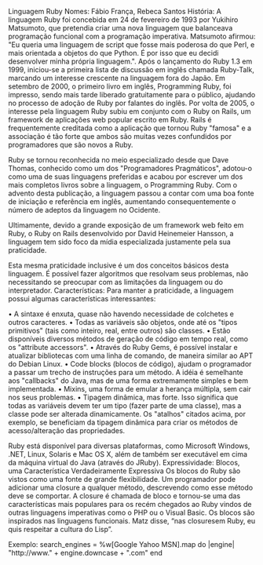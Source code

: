 Linguagem Ruby
Nomes: Fábio França, Rebeca Santos
História:
A linguagem Ruby foi concebida em 24 de fevereiro de 1993 por Yukihiro Matsumoto, que pretendia criar uma nova linguagem que balanceava programação funcional com a programação imperativa. Matsumoto afirmou: "Eu queria uma linguagem de script que fosse mais poderosa do que Perl, e mais orientada a objetos do que Python. É por isso que eu decidi desenvolver minha própria linguagem.". 
Após o lançamento do Ruby 1.3 em 1999, iniciou-se a primeira lista de discussão em inglês chamada Ruby-Talk, marcando um interesse crescente na linguagem fora do Japão. Em setembro de 2000, o primeiro livro em inglês, Programming Ruby, foi impresso, sendo mais tarde liberado gratuitamente para o público, ajudando no processo de adoção de Ruby por falantes do inglês. 
Por volta de 2005, o interesse pela linguagem Ruby subiu em conjunto com o Ruby on Rails, um framework de aplicações web popular escrito em Ruby. Rails é frequentemente creditada como a aplicação que tornou Ruby "famosa" e a associação é tão forte que ambos são muitas vezes confundidos por programadores que são novos a Ruby. 

Ruby se tornou reconhecida no meio especializado desde que Dave Thomas, conhecido como um dos "Programadores Pragmáticos", adotou-o como uma de suas linguagens preferidas e acabou por escrever um dos mais completos livros sobre a linguagem, o Programming Ruby. Com o advento desta publicação, a linguagem passou a contar com uma boa fonte de iniciação e referência em inglês, aumentando consequentemente o número de adeptos da linguagem no Ocidente.

Ultimamente, devido a grande exposição de um framework web feito em Ruby, o Ruby on Rails desenvolvido por David Heinemeier Hansson, a linguagem tem sido foco da mídia especializada justamente pela sua praticidade.

Esta mesma praticidade inclusive é um dos conceitos básicos desta linguagem. É possível fazer algoritmos que resolvam seus problemas, não necessitando se preocupar com as limitações da linguagem ou do interpretador.
Características:
Para manter a praticidade, a linguagem possui algumas características interessantes:


•	A sintaxe é enxuta, quase não havendo necessidade de colchetes e outros caracteres.
•	Todas as variáveis são objetos, onde até os "tipos primitivos" (tais como inteiro, real, entre outros) são classes.
•	Estão disponíveis diversos métodos de geração de código em tempo real, como os "attribute accessors".
•	Através do Ruby Gems, é possível instalar e atualizar bibliotecas com uma linha de comando, de maneira similar ao APT do Debian Linux.
•	Code blocks (blocos de código), ajudam o programador a passar um trecho de instruções para um método. A idéia é semelhante aos "callbacks" do Java, mas de uma forma extremamente simples e bem implementada.
•	Mixins, uma forma de emular a herança múltipla, sem cair nos seus problemas.
•	Tipagem dinâmica, mas forte. Isso significa que todas as variáveis devem ter um tipo (fazer parte de uma classe), mas a classe pode ser alterada dinamicamente. Os "atalhos" citados acima, por exemplo, se beneficiam da tipagem dinâmica para criar os métodos de acesso/alteração das propriedades.


Ruby está disponível para diversas plataformas, como Microsoft Windows, .NET, Linux, Solaris e Mac OS X, além de também ser executável em cima da máquina virtual do Java (através do JRuby).
Expressividade:
Blocos, uma Característica Verdadeiramente Expressiva
Os blocos do Ruby são vistos como uma fonte de grande flexibilidade. Um programador pode adicionar uma closure a qualquer método, descrevendo como esse método deve se comportar. A closure é chamada de bloco e tornou-se uma das características mais populares para os recém chegados ao Ruby vindos de outras linguagens imperativas como o PHP ou o Visual Basic.
Os blocos são inspirados nas linguagens funcionais. Matz disse, “nas closuresem Ruby, eu quis respeitar a cultura do Lisp”.  

Exemplo:
search_engines =
  %w[Google Yahoo MSN].map do |engine|
    "http://www." + engine.downcase + ".com"
  end
